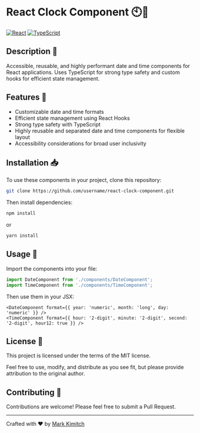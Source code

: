 # React Clock Component 🕙📅


[![React](https://img.shields.io/badge/React-61DAFB?style=for-the-badge&logo=react&logoColor=black)](https://reactjs.org/)
[![TypeScript](https://img.shields.io/badge/TypeScript-007ACC?style=for-the-badge&logo=typescript&logoColor=white)](https://www.typescriptlang.org/)

## Description 📄
Accessible, reusable, and highly performant date and time components for React applications. Uses TypeScript for strong type safety and custom hooks for efficient state management.

## Features 🌟

- Customizable date and time formats
- Efficient state management using React Hooks
- Strong type safety with TypeScript
- Highly reusable and separated date and time components for flexible layout
- Accessibility considerations for broad user inclusivity

## Installation 📥

To use these components in your project, clone this repository:

```bash
git clone https://github.com/username/react-clock-component.git
```

Then install dependencies:

```bash
npm install
```

or

```bash
yarn install
```

## Usage 🚀

Import the components into your file:

```jsx
import DateComponent from './components/DateComponent';
import TimeComponent from './components/TimeComponent';
```

Then use them in your JSX:

```tsx
<DateComponent format={{ year: 'numeric', month: 'long', day: 'numeric' }} />
<TimeComponent format={{ hour: '2-digit', minute: '2-digit', second: '2-digit', hour12: true }} />
```

## License 📑

This project is licensed under the terms of the MIT license.

Feel free to use, modify, and distribute as you see fit, but please provide attribution to the original author.

## Contributing 🤝

Contributions are welcome! Please feel free to submit a Pull Request.

---

Crafted with ❤️ by [Mark Kimitch](https://github.com/mkimitch)
